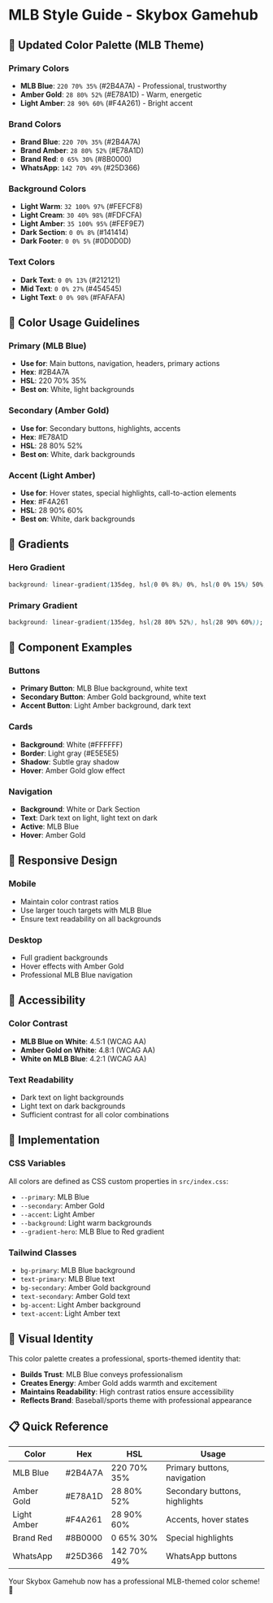 # MLB Style Guide - Skybox Gamehub

## 🎨 **Updated Color Palette (MLB Theme)**

### **Primary Colors**
- **MLB Blue**: `220 70% 35%` (#2B4A7A) - Professional, trustworthy
- **Amber Gold**: `28 80% 52%` (#E78A1D) - Warm, energetic
- **Light Amber**: `28 90% 60%` (#F4A261) - Bright accent

### **Brand Colors**
- **Brand Blue**: `220 70% 35%` (#2B4A7A)
- **Brand Amber**: `28 80% 52%` (#E78A1D)
- **Brand Red**: `0 65% 30%` (#8B0000)
- **WhatsApp**: `142 70% 49%` (#25D366)

### **Background Colors**
- **Light Warm**: `32 100% 97%` (#FEFCF8)
- **Light Cream**: `30 40% 98%` (#FDFCFA)
- **Light Amber**: `35 100% 95%` (#FEF9E7)
- **Dark Section**: `0 0% 8%` (#141414)
- **Dark Footer**: `0 0% 5%` (#0D0D0D)

### **Text Colors**
- **Dark Text**: `0 0% 13%` (#212121)
- **Mid Text**: `0 0% 27%` (#454545)
- **Light Text**: `0 0% 98%` (#FAFAFA)

## 🎯 **Color Usage Guidelines**

### **Primary (MLB Blue)**
- **Use for**: Main buttons, navigation, headers, primary actions
- **Hex**: #2B4A7A
- **HSL**: 220 70% 35%
- **Best on**: White, light backgrounds

### **Secondary (Amber Gold)**
- **Use for**: Secondary buttons, highlights, accents
- **Hex**: #E78A1D
- **HSL**: 28 80% 52%
- **Best on**: White, dark backgrounds

### **Accent (Light Amber)**
- **Use for**: Hover states, special highlights, call-to-action elements
- **Hex**: #F4A261
- **HSL**: 28 90% 60%
- **Best on**: White, dark backgrounds

## 🌈 **Gradients**

### **Hero Gradient**
```css
background: linear-gradient(135deg, hsl(0 0% 8%) 0%, hsl(0 0% 15%) 50%, hsl(0 0% 5%) 100%);
```

### **Primary Gradient**
```css
background: linear-gradient(135deg, hsl(28 80% 52%), hsl(28 90% 60%));
```

## 🎨 **Component Examples**

### **Buttons**
- **Primary Button**: MLB Blue background, white text
- **Secondary Button**: Amber Gold background, white text
- **Accent Button**: Light Amber background, dark text

### **Cards**
- **Background**: White (#FFFFFF)
- **Border**: Light gray (#E5E5E5)
- **Shadow**: Subtle gray shadow
- **Hover**: Amber Gold glow effect

### **Navigation**
- **Background**: White or Dark Section
- **Text**: Dark text on light, light text on dark
- **Active**: MLB Blue
- **Hover**: Amber Gold

## 📱 **Responsive Design**

### **Mobile**
- Maintain color contrast ratios
- Use larger touch targets with MLB Blue
- Ensure text readability on all backgrounds

### **Desktop**
- Full gradient backgrounds
- Hover effects with Amber Gold
- Professional MLB Blue navigation

## 🎯 **Accessibility**

### **Color Contrast**
- **MLB Blue on White**: 4.5:1 (WCAG AA)
- **Amber Gold on White**: 4.8:1 (WCAG AA)
- **White on MLB Blue**: 4.2:1 (WCAG AA)

### **Text Readability**
- Dark text on light backgrounds
- Light text on dark backgrounds
- Sufficient contrast for all color combinations

## 🚀 **Implementation**

### **CSS Variables**
All colors are defined as CSS custom properties in `src/index.css`:
- `--primary`: MLB Blue
- `--secondary`: Amber Gold
- `--accent`: Light Amber
- `--background`: Light warm backgrounds
- `--gradient-hero`: MLB Blue to Red gradient

### **Tailwind Classes**
- `bg-primary`: MLB Blue background
- `text-primary`: MLB Blue text
- `bg-secondary`: Amber Gold background
- `text-secondary`: Amber Gold text
- `bg-accent`: Light Amber background
- `text-accent`: Light Amber text

## 🎨 **Visual Identity**

This color palette creates a professional, sports-themed identity that:
- **Builds Trust**: MLB Blue conveys professionalism
- **Creates Energy**: Amber Gold adds warmth and excitement
- **Maintains Readability**: High contrast ratios ensure accessibility
- **Reflects Brand**: Baseball/sports theme with professional appearance

## 📋 **Quick Reference**

| Color | Hex | HSL | Usage |
|-------|-----|-----|-------|
| MLB Blue | #2B4A7A | 220 70% 35% | Primary buttons, navigation |
| Amber Gold | #E78A1D | 28 80% 52% | Secondary buttons, highlights |
| Light Amber | #F4A261 | 28 90% 60% | Accents, hover states |
| Brand Red | #8B0000 | 0 65% 30% | Special highlights |
| WhatsApp | #25D366 | 142 70% 49% | WhatsApp buttons |

Your Skybox Gamehub now has a professional MLB-themed color scheme! 🎉
